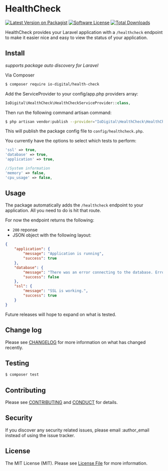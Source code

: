 # HealthCheck

[![Latest Version on Packagist][ico-version]][link-packagist]
[![Software License][ico-license]](LICENSE.md)
[![Total Downloads][ico-downloads]][link-downloads]


HealthCheck provides your Laravel application with a `/healthcheck` endpoint to make it easier nice and easy to view the status of your application.


## Install

*supports package auto discovery for Laravel*

Via Composer

``` bash
$ composer require io-digital/health-check
```

Add the ServiceProvider to your config/app.php providers array:

``` php
IoDigital\HealthCheck\HealthCheckServiceProvider::class,
```

Then run the following command artisan command:

```bash
$ php artisan vendor:publish --provider="IoDigital\HealthCheck\HealthCheckServiceProvider" 
```

This will publish the package config file to `config/healthcheck.php`.

You currently have the options to select which tests to perform:

```php
'ssl' => true,
'database' => true,
'application' => true,

//System information
'memory' => false,
'cpu_usage' => false,
```

## Usage

The package automatically adds the `/healthcheck` endpoint to your application. All you need to do is hit that route.

For now the endpoint returns the following:

* `200` reponse
* JSON object with the following layout:

```json
{
    "application": {
        "message": "Application is running",
        "success": true
    },
    "database": {
        "message": "There was an error connecting to the database. Error has been logged.",
        "success": false
    },
    "ssl": {
        "message": "SSL is working.",
        "success": true 
    }
}
```

Future releases will hope to expand on what is tested.

## Change log

Please see [CHANGELOG](CHANGELOG.md) for more information on what has changed recently.

## Testing

``` bash
$ composer test
```

## Contributing

Please see [CONTRIBUTING](CONTRIBUTING.md) and [CONDUCT](CONDUCT.md) for details.

## Security

If you discover any security related issues, please email :author_email instead of using the issue tracker.

## License

The MIT License (MIT). Please see [License File](LICENSE.md) for more information.

[ico-version]: https://img.shields.io/packagist/v/:vendor/:package_name.svg?style=flat-square
[ico-license]: https://img.shields.io/badge/license-MIT-brightgreen.svg?style=flat-square
[ico-downloads]: https://img.shields.io/packagist/dt/io-digital/healthcheck.svg?style=flat-square

[link-packagist]: https://packagist.org/packages/io-digital/health-check
[link-downloads]: https://packagist.org/packages/io-digital/health-check
[link-author]: https://github.com/io-digital
[link-contributors]: ../../contributors
